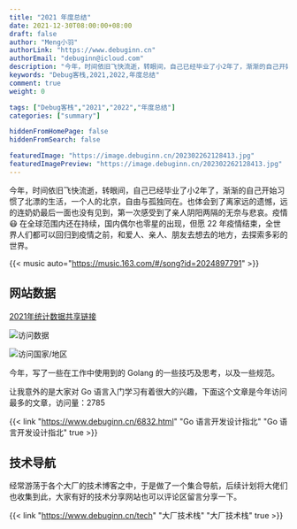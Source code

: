 ```yaml
---
title: "2021 年度总结"
date: 2021-12-30T08:00:00+08:00
draft: false
author: "Meng小羽"
authorLink: "https://www.debuginn.cn"
authorEmail: "debuginn@icloud.com"
description: "今年，时间依旧飞快流逝，转眼间，自己已经毕业了小2年了，渐渐的自己开始习惯了北漂的生活，一个人的北京，自由与孤独同在。"
keywords: "Debug客栈,2021,2022,年度总结"
comment: true
weight: 0

tags: ["Debug客栈","2021","2022","年度总结"]
categories: ["summary"]

hiddenFromHomePage: false
hiddenFromSearch: false

featuredImage: "https://image.debuginn.cn/202302262128413.jpg"
featuredImagePreview: "https://image.debuginn.cn/202302262128413.jpg"
---
```


<!--more-->

今年，时间依旧飞快流逝，转眼间，自己已经毕业了小2年了，渐渐的自己开始习惯了北漂的生活，一个人的北京，自由与孤独同在。也体会到了离家远的遗憾，远的连奶奶最后一面也没有见到，第一次感受到了亲人阴阳两隔的无奈与悲哀。疫情 😷 在全球范围内还在持续，国内偶尔也零星的出现，但愿 22 年疫情结束，全世界人们都可以回归到疫情之前，和爱人、亲人、朋友去想去的地方，去探索多彩的世界。

{{< music auto="https://music.163.com/#/song?id=2024897791" >}}

## 网站数据

[2021年统计数据共享链接](https://analytics.google.com/analytics/web/#/p260538804/reports/reportinghub?params=_u.dateOption%3DyearToDate%26_u.comparisonOption%3Ddisabled)

![访问数据](https://image.debuginn.cn/202302262132632.png)

![访问国家/地区](https://image.debuginn.cn/202302262133191.png)

今年，写了一些在工作中使用到的 Golang 的一些技巧及思考，以及一些规范。

让我意外的是大家对 Go 语言入门学习有着很大的兴趣，下面这个文章是今年访问最多的文章，访问量：2785

{{< link "https://www.debuginn.cn/6832.html" "Go 语言开发设计指北" "Go 语言开发设计指北" true >}}

## 技术导航

经常游荡于各个大厂的技术博客之中，于是做了一个集合导航，后续计划将大佬们也收集到此，大家有好的技术分享网站也可以评论区留言分享一下。

{{< link "https://www.debuginn.cn/tech" "大厂技术栈" "大厂技术栈" true >}}
